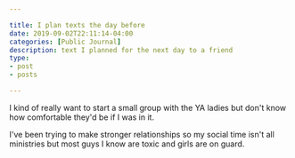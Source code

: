 ```yaml
---

title: I plan texts the day before
date: 2019-09-02T22:11:14-04:00
categories: [Public Journal]
description: text I planned for the next day to a friend
type:
- post
- posts

---
```



I kind of really want to start a small group with the YA ladies but don't know how comfortable they'd be if I was in it.

I've been trying to make stronger relationships so my social time isn't all ministries but most guys I know are toxic and girls are on guard.

